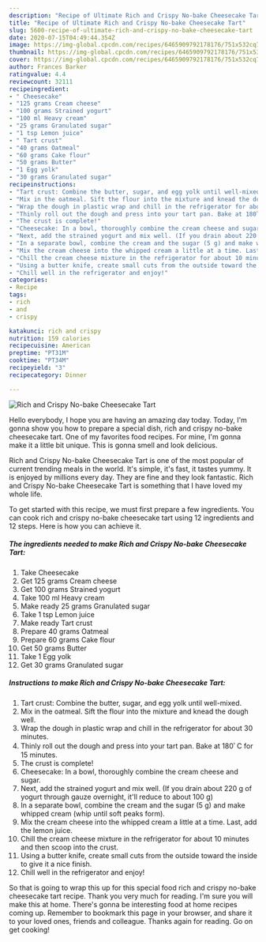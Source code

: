 ```yaml
---
description: "Recipe of Ultimate Rich and Crispy No-bake Cheesecake Tart"
title: "Recipe of Ultimate Rich and Crispy No-bake Cheesecake Tart"
slug: 5600-recipe-of-ultimate-rich-and-crispy-no-bake-cheesecake-tart
date: 2020-07-15T04:49:44.354Z
image: https://img-global.cpcdn.com/recipes/6465909792178176/751x532cq70/rich-and-crispy-no-bake-cheesecake-tart-recipe-main-photo.jpg
thumbnail: https://img-global.cpcdn.com/recipes/6465909792178176/751x532cq70/rich-and-crispy-no-bake-cheesecake-tart-recipe-main-photo.jpg
cover: https://img-global.cpcdn.com/recipes/6465909792178176/751x532cq70/rich-and-crispy-no-bake-cheesecake-tart-recipe-main-photo.jpg
author: Frances Barker
ratingvalue: 4.4
reviewcount: 32111
recipeingredient:
- " Cheesecake"
- "125 grams Cream cheese"
- "100 grams Strained yogurt"
- "100 ml Heavy cream"
- "25 grams Granulated sugar"
- "1 tsp Lemon juice"
- " Tart crust"
- "40 grams Oatmeal"
- "60 grams Cake flour"
- "50 grams Butter"
- "1 Egg yolk"
- "30 grams Granulated sugar"
recipeinstructions:
- "Tart crust: Combine the butter, sugar, and egg yolk until well-mixed."
- "Mix in the oatmeal. Sift the flour into the mixture and knead the dough well."
- "Wrap the dough in plastic wrap and chill in the refrigerator for about 30 minutes."
- "Thinly roll out the dough and press into your tart pan. Bake at 180ﾟC for 15 minutes."
- "The crust is complete!"
- "Cheesecake: In a bowl, thoroughly combine the cream cheese and sugar."
- "Next, add the strained yogurt and mix well. (If you drain about 220 g of yogurt through gauze overnight, it&#39;ll reduce to about 100 g)"
- "In a separate bowl, combine the cream and the sugar (5 g) and make whipped cream (whip until soft peaks form)."
- "Mix the cream cheese into the whipped cream a little at a time. Last, add the lemon juice."
- "Chill the cream cheese mixture in the refrigerator for about 10 minutes and then scoop into the crust."
- "Using a butter knife, create small cuts from the outside toward the inside to give it a nice finish."
- "Chill well in the refrigerator and enjoy!"
categories:
- Recipe
tags:
- rich
- and
- crispy

katakunci: rich and crispy 
nutrition: 159 calories
recipecuisine: American
preptime: "PT31M"
cooktime: "PT34M"
recipeyield: "3"
recipecategory: Dinner

---
```



![Rich and Crispy No-bake Cheesecake Tart](https://img-global.cpcdn.com/recipes/6465909792178176/751x532cq70/rich-and-crispy-no-bake-cheesecake-tart-recipe-main-photo.jpg)

Hello everybody, I hope you are having an amazing day today. Today, I'm gonna show you how to prepare a special dish, rich and crispy no-bake cheesecake tart. One of my favorites food recipes. For mine, I'm gonna make it a little bit unique. This is gonna smell and look delicious.



Rich and Crispy No-bake Cheesecake Tart is one of the most popular of current trending meals in the world. It's simple, it's fast, it tastes yummy. It is enjoyed by millions every day. They are fine and they look fantastic. Rich and Crispy No-bake Cheesecake Tart is something that I have loved my whole life.


To get started with this recipe, we must first prepare a few ingredients. You can cook rich and crispy no-bake cheesecake tart using 12 ingredients and 12 steps. Here is how you can achieve it.

<!--inarticleads1-->

##### The ingredients needed to make Rich and Crispy No-bake Cheesecake Tart:

1. Take  Cheesecake
1. Get 125 grams Cream cheese
1. Get 100 grams Strained yogurt
1. Take 100 ml Heavy cream
1. Make ready 25 grams Granulated sugar
1. Take 1 tsp Lemon juice
1. Make ready  Tart crust
1. Prepare 40 grams Oatmeal
1. Prepare 60 grams Cake flour
1. Get 50 grams Butter
1. Take 1 Egg yolk
1. Get 30 grams Granulated sugar




<!--inarticleads2-->

##### Instructions to make Rich and Crispy No-bake Cheesecake Tart:

1. Tart crust: Combine the butter, sugar, and egg yolk until well-mixed.
1. Mix in the oatmeal. Sift the flour into the mixture and knead the dough well.
1. Wrap the dough in plastic wrap and chill in the refrigerator for about 30 minutes.
1. Thinly roll out the dough and press into your tart pan. Bake at 180ﾟC for 15 minutes.
1. The crust is complete!
1. Cheesecake: In a bowl, thoroughly combine the cream cheese and sugar.
1. Next, add the strained yogurt and mix well. (If you drain about 220 g of yogurt through gauze overnight, it&#39;ll reduce to about 100 g)
1. In a separate bowl, combine the cream and the sugar (5 g) and make whipped cream (whip until soft peaks form).
1. Mix the cream cheese into the whipped cream a little at a time. Last, add the lemon juice.
1. Chill the cream cheese mixture in the refrigerator for about 10 minutes and then scoop into the crust.
1. Using a butter knife, create small cuts from the outside toward the inside to give it a nice finish.
1. Chill well in the refrigerator and enjoy!




So that is going to wrap this up for this special food rich and crispy no-bake cheesecake tart recipe. Thank you very much for reading. I'm sure you will make this at home. There's gonna be interesting food at home recipes coming up. Remember to bookmark this page in your browser, and share it to your loved ones, friends and colleague. Thanks again for reading. Go on get cooking!

